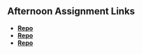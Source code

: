 ## Afternoon Assignment Links

* **[Repo](https://github.com/KuzneY2K/AllSpice)**
* **[Repo](https://github.com/KuzneY2K/sharpList)**
* **[Repo](https://github.com/MarkKuzne/<ASSIGNMENT_REPO>)**
